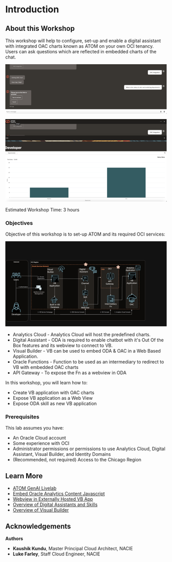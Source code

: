 # Introduction

## About this Workshop

This workshop will help to configure, set-up and enable a digital assistant with integrated OAC charts known as ATOM on your own OCI tenancy. Users can ask questions which are reflected in embedded charts of the chat. 

![User requests chart](images/oac-prompt.png)

![Chart opens in embedded container](images/charts.png)

Estimated Workshop Time: 3 hours 

### Objectives

Objective of this workshop is to set-up ATOM and its required OCI services:

![Architecture Diagram](images/atom-oac-diagram.drawio.png)

* Analytics Cloud - Analytics Cloud will host the predefined charts.
* Digital Assistant - ODA is required to enable chatbot with it's Out Of the Box features and its webview to connect to VB.
* Visual Builder - VB can be used to embed ODA & OAC in a Web Based Application.
* Oracle Functions - Function to be used as an intermediary to redirect to VB with embedded OAC charts
* API Gateway - To expose the Fn as a webview in ODA

In this workshop, you will learn how to: <!-- TODO: these should mostly match our labs and lab sections -->

* Create VB application with OAC charts
* Expose VB application as a Web View
* Expose ODA skill as new VB application

### Prerequisites

This lab assumes you have:

* An Oracle Cloud account
* Some experience with OCI
* Administrator permissions or permissions to use Analytics Cloud, Digital Assistant, Visual Builder, and Identity Domains
* (Recommended, not required) Access to the Chicago Region

## Learn More

* [ATOM GenAI Livelab](https://oracle-livelabs.github.io/analytics-ai/atom/workshops/tenancy/?nav=open&lab=introduction#AboutthisWorkshop)
* [Embed Oracle Analytics Content Javascript](https://docs.oracle.com/en/middleware/bi/analytics-server/user-oas/embed-oracle-analytics-content-javascript-embedding-framework.html#GUID-DD102F44-83A5-44FA-A365-4A9D0D73C024)
* [Webview in Externally Hosted VB App](https://blogs.oracle.com/utilities/post/oracle-digital-assistant-webview-externally-hosted-in-vbcs-app)
* [Overview of Digital Assistants and Skills](https://docs.oracle.com/en-us/iaas/digital-assistant/doc/overview-digital-assistants-and-skills.html)
* [Overview of Visual Builder](https://docs.oracle.com/en-us/iaas/visual-builder/doc/oracle-visual-builder.html)

## Acknowledgements

**Authors**

* **Kaushik Kundu**, Master Principal Cloud Architect, NACIE
* **Luke Farley**, Staff Cloud Engineer, NACIE
